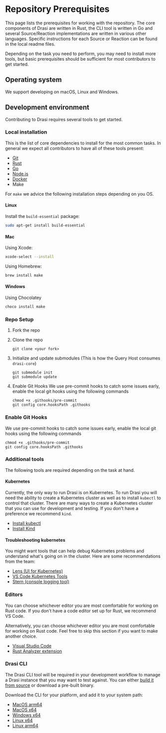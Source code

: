# Repository Prerequisites

This page lists the prerequisites for working with the repository. The core components of Drasi are written in Rust, the CLI tool is written in Go and several Source/Reaction implementations are written in various other languages.  Specific instructions for each Source or Reaction can be found in the local readme files.

Depending on the task you need to perform, you may need to install more tools, but basic prerequisites should be sufficient for most contributors to get started.

## Operating system

We support developing on macOS, Linux and Windows.

## Development environment

Contributing to Drasi requires several tools to get started.

### Local installation

This is the list of core dependencies to install for the most common tasks. In general we expect all contributors to have all of these tools present:

- [Git](https://git-scm.com/downloads)
- [Rust](https://www.rust-lang.org/tools/install)
- [Go](https://golang.org/doc/install)
- [Node.js](https://nodejs.org/en/)
- [Docker](https://docs.docker.com/engine/install/)
- Make

For `make` we advice the following installation steps depending on you OS.
  
#### Linux

Install the `build-essential` package:

```bash
sudo apt-get install build-essential
```

#### Mac

Using Xcode:

```bash  
xcode-select --install
```

Using Homebrew:

```bash  
brew install make
```

#### Windows

Using Chocolatey

```bash
choco install make
```

### Repo Setup

1. Fork the repo
1. Clone the repo
    ```
    git clone <your fork>
    ```
1. Initialize and update submodules (This is how the Query Host consumes `drasi-core`)
     ```
     git submodule init
     git submodule update
     ```
1. Enable Git Hooks
    We use pre-commit hooks to catch some issues early, enable the local git hooks using the following commands

    ```
    chmod +x .githooks/pre-commit
    git config core.hooksPath .githooks
    ```

### Enable Git Hooks

We use pre-commit hooks to catch some issues early, enable the local git hooks using the following commands

```
chmod +x .githooks/pre-commit
git config core.hooksPath .githooks
```

### Additional tools

The following tools are required depending on the task at hand.

#### Kubernetes

Currently, the only way to run Drasi is on Kubernetes. To run Drasi you will need the ability to create a Kubernetes cluster as well as to install `kubectl` to control that cluster. There are many ways to create a Kubernetes cluster that you can use for development and testing. If you don't have a preference we recommend `kind`.

- [Install kubectl](https://kubernetes.io/docs/tasks/tools/#kubectl)
- [Install Kind](https://kubernetes.io/docs/tasks/tools/#kind)

#### Troubleshooting kubernetes

You might want tools that can help debug Kubernetes problems and understand what's going on in the cluster. Here are some recommendations from the team:

- [Lens (UI for Kubernetes)](https://k8slens.dev/)
- [VS Code Kubernetes Tools](https://marketplace.visualstudio.com/items?itemName=ms-kubernetes-tools.vscode-kubernetes-tools)
- [Stern (console logging tool)](https://github.com/stern/stern#installation)


### Editors

You can choose whichever editor you are most comfortable for working on Rust code. If you don't have a code editor set up for Rust, we recommend VS Code.

Alternatively, you can choose whichever editor you are most comfortable for working on Rust code. Feel free to skip this section if you want to make another choice.

- [Visual Studio Code](https://code.visualstudio.com/)
- [Rust Analyzer extension](https://marketplace.visualstudio.com/items?itemName=rust-lang.rust-analyzer)


### Drasi CLI

The Drasi CLI tool will be required in your development workflow to manage a Drasi instance that you may want to test against. You can either [build it from source](../../../../cli/) or download a pre-built binary.

Download the CLI for your platform, and add it to your system path:
- [MacOS arm64](https://github.com/drasi-project/drasi-platform/releases/download/v0.1.0/drasi-darwin-arm64)
- [MacOS x64](https://github.com/drasi-project/drasi-platform/releases/download/v0.1.0/drasi-darwin-x64)
- [Windows x64](https://github.com/drasi-project/drasi-platform/releases/download/v0.1.0/drasi-windows-x64.exe)
- [Linux x64](https://github.com/drasi-project/drasi-platform/releases/download/v0.1.0/drasi-linux-x64)
- [Linux arm64](https://github.com/drasi-project/drasi-platform/releases/download/v0.1.0/drasi-linux-arm64)
